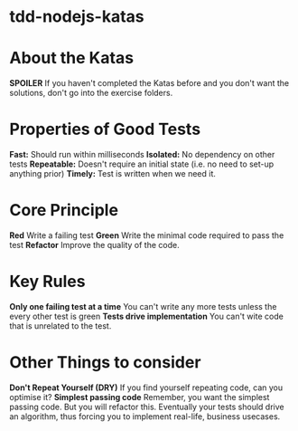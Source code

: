 # tdd-nodejs-katas

# About the Katas
**SPOILER**
If you haven't completed the Katas before and you don't want the solutions, don't go into the exercise folders.

# Properties of Good Tests
**Fast:** Should run within milliseconds
**Isolated:** No dependency on other tests
**Repeatable:** Doesn't require an initial state (i.e. no need to set-up anything prior)
**Timely:** Test is written when we need it.

# Core Principle
**Red** Write a failing test
**Green** Write the minimal code required to pass the test
**Refactor** Improve the quality of the code.

# Key Rules
**Only one failing test at a time**
You can't write any more tests unless the every other test is green
**Tests drive implementation**
You can't wite code that is unrelated to the test.

# Other Things to consider
**Don't Repeat Yourself (DRY)**
If you find yourself repeating code, can you optimise it? 
**Simplest passing code**
Remember, you want the simplest passing code. But you will refactor this. Eventually your tests should drive an algorithm, thus forcing you to implement real-life, business usecases. 